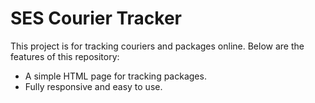# SES Courier Tracker

This project is for tracking couriers and packages online. Below are the features of this repository:

- A simple HTML page for tracking packages.
- Fully responsive and easy to use.
